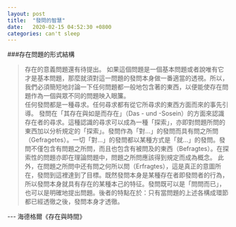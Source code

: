 ```yaml
---
layout: post
title:  "發問的智慧"
date:   2020-02-15 04:52:30 +0800
categories: can't sleep
---
```

###存在問題的形式結構

>存在的意義問題還有待提出。
>如果這個問題是一個基本問題或者說唯有它才是基本問題，那麼就須對這一問題的發問本身做一番適當的透視。所以，我們必須簡短地討論一下任何問題都一般地包含著的東西，以便能使存在問題作為一個與眾不同的問題映入眼簾。<br/>
>任何發問都是一種尋求。任何尋求都有從它所尋求的東西方面而來的事先引導。
>發問在「其存在與如是而存在」（Das - und -Sosein）的方面來認識存在者的尋求。這種認識的尋求可以成為一種「探索」，亦即對問題所問的東西加以分析規定的「探索」。發問作為「對...」的發問而具有問之所問（Gefragetes）。一切「對...」的發問都以某種方式是「就...」的發問。發問不僅包含有問題之所問，而且也包含有被問及的東西（Befragtes）。在探索性的問題亦即在理論問題中，問題之所問應該得到規定而成為概念。
>此外，在問題之所問中还有問之何所以問（Erfragtes），這是真正的意圖所在，發問到這裡達到了目標。既然發問本身是某種存在者即發問者的行為，所以發問本身就具有存在的某種本己的特征。發問既可以是「問問而已」，也可以是明確地提出問題。後者的特點在於：只有當問題的上述各構成環節都已經透徹之後，發問本身才透徹。

\-\-\- 海德格爾《存在與時間》 
